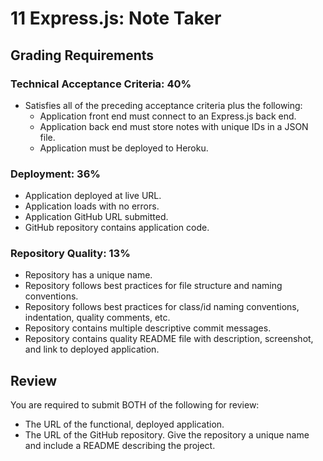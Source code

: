# 11 Express.js: Note Taker


## Grading Requirements
### Technical Acceptance Criteria: 40%
* Satisfies all of the preceding acceptance criteria plus the following:
  * Application front end must connect to an Express.js back end.
  * Application back end must store notes with unique IDs in a JSON file.
  * Application must be deployed to Heroku.

### Deployment: 36%
* Application deployed at live URL.
* Application loads with no errors.
* Application GitHub URL submitted.
* GitHub repository contains application code.

### Repository Quality: 13%
* Repository has a unique name.
* Repository follows best practices for file structure and naming conventions.
* Repository follows best practices for class/id naming conventions, indentation, quality comments, etc.
* Repository contains multiple descriptive commit messages.
* Repository contains quality README file with description, screenshot, and link to deployed application.

## Review
You are required to submit BOTH of the following for review:
* The URL of the functional, deployed application.
* The URL of the GitHub repository. Give the repository a unique name and include a README describing the project.